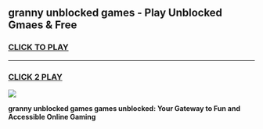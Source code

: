 
## granny unblocked games - Play Unblocked Gmaes & Free
<h3>
<a href="https://news.freeplayer.one?title=granny_unblocked_games&ref=16F">CLICK TO PLAY</a></h3>
<hr>

<h3>
<a href="https://news.freeplayer.one?title=granny_unblocked_games&ref=16F">CLICK 2 PLAY</a>
  
</h3>

<a href="https://news.freeplayer.one?title=granny_unblocked_games&ref=16F/"><img src="https://clearcache.store/games.png"></a>


**granny unblocked games games unblocked: Your Gateway to Fun and Accessible Online Gaming**
